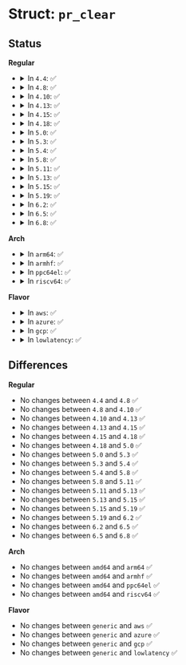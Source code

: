 # Struct: <code>pr_clear</code>

## Status
<b>Regular</b>
<ul>
<li>
<details>
<summary>In <code>4.4</code>: ✅</summary>

```c
struct pr_clear {
    __u64 key;
    __u32 flags;
    __u32 __pad;
};
```
</details>
</li>
<li>
<details>
<summary>In <code>4.8</code>: ✅</summary>

```c
struct pr_clear {
    __u64 key;
    __u32 flags;
    __u32 __pad;
};
```
</details>
</li>
<li>
<details>
<summary>In <code>4.10</code>: ✅</summary>

```c
struct pr_clear {
    __u64 key;
    __u32 flags;
    __u32 __pad;
};
```
</details>
</li>
<li>
<details>
<summary>In <code>4.13</code>: ✅</summary>

```c
struct pr_clear {
    __u64 key;
    __u32 flags;
    __u32 __pad;
};
```
</details>
</li>
<li>
<details>
<summary>In <code>4.15</code>: ✅</summary>

```c
struct pr_clear {
    __u64 key;
    __u32 flags;
    __u32 __pad;
};
```
</details>
</li>
<li>
<details>
<summary>In <code>4.18</code>: ✅</summary>

```c
struct pr_clear {
    __u64 key;
    __u32 flags;
    __u32 __pad;
};
```
</details>
</li>
<li>
<details>
<summary>In <code>5.0</code>: ✅</summary>

```c
struct pr_clear {
    __u64 key;
    __u32 flags;
    __u32 __pad;
};
```
</details>
</li>
<li>
<details>
<summary>In <code>5.3</code>: ✅</summary>

```c
struct pr_clear {
    __u64 key;
    __u32 flags;
    __u32 __pad;
};
```
</details>
</li>
<li>
<details>
<summary>In <code>5.4</code>: ✅</summary>

```c
struct pr_clear {
    __u64 key;
    __u32 flags;
    __u32 __pad;
};
```
</details>
</li>
<li>
<details>
<summary>In <code>5.8</code>: ✅</summary>

```c
struct pr_clear {
    __u64 key;
    __u32 flags;
    __u32 __pad;
};
```
</details>
</li>
<li>
<details>
<summary>In <code>5.11</code>: ✅</summary>

```c
struct pr_clear {
    __u64 key;
    __u32 flags;
    __u32 __pad;
};
```
</details>
</li>
<li>
<details>
<summary>In <code>5.13</code>: ✅</summary>

```c
struct pr_clear {
    __u64 key;
    __u32 flags;
    __u32 __pad;
};
```
</details>
</li>
<li>
<details>
<summary>In <code>5.15</code>: ✅</summary>

```c
struct pr_clear {
    __u64 key;
    __u32 flags;
    __u32 __pad;
};
```
</details>
</li>
<li>
<details>
<summary>In <code>5.19</code>: ✅</summary>

```c
struct pr_clear {
    __u64 key;
    __u32 flags;
    __u32 __pad;
};
```
</details>
</li>
<li>
<details>
<summary>In <code>6.2</code>: ✅</summary>

```c
struct pr_clear {
    __u64 key;
    __u32 flags;
    __u32 __pad;
};
```
</details>
</li>
<li>
<details>
<summary>In <code>6.5</code>: ✅</summary>

```c
struct pr_clear {
    __u64 key;
    __u32 flags;
    __u32 __pad;
};
```
</details>
</li>
<li>
<details>
<summary>In <code>6.8</code>: ✅</summary>

```c
struct pr_clear {
    __u64 key;
    __u32 flags;
    __u32 __pad;
};
```
</details>
</li>
</ul>
<b>Arch</b>
<ul>
<li>
<details>
<summary>In <code>arm64</code>: ✅</summary>

```c
struct pr_clear {
    __u64 key;
    __u32 flags;
    __u32 __pad;
};
```
</details>
</li>
<li>
<details>
<summary>In <code>armhf</code>: ✅</summary>

```c
struct pr_clear {
    __u64 key;
    __u32 flags;
    __u32 __pad;
};
```
</details>
</li>
<li>
<details>
<summary>In <code>ppc64el</code>: ✅</summary>

```c
struct pr_clear {
    __u64 key;
    __u32 flags;
    __u32 __pad;
};
```
</details>
</li>
<li>
<details>
<summary>In <code>riscv64</code>: ✅</summary>

```c
struct pr_clear {
    __u64 key;
    __u32 flags;
    __u32 __pad;
};
```
</details>
</li>
</ul>
<b>Flavor</b>
<ul>
<li>
<details>
<summary>In <code>aws</code>: ✅</summary>

```c
struct pr_clear {
    __u64 key;
    __u32 flags;
    __u32 __pad;
};
```
</details>
</li>
<li>
<details>
<summary>In <code>azure</code>: ✅</summary>

```c
struct pr_clear {
    __u64 key;
    __u32 flags;
    __u32 __pad;
};
```
</details>
</li>
<li>
<details>
<summary>In <code>gcp</code>: ✅</summary>

```c
struct pr_clear {
    __u64 key;
    __u32 flags;
    __u32 __pad;
};
```
</details>
</li>
<li>
<details>
<summary>In <code>lowlatency</code>: ✅</summary>

```c
struct pr_clear {
    __u64 key;
    __u32 flags;
    __u32 __pad;
};
```
</details>
</li>
</ul>

## Differences
<b>Regular</b>
<ul>
<li>
No changes between <code>4.4</code> and <code>4.8</code> ✅
</li>
<li>
No changes between <code>4.8</code> and <code>4.10</code> ✅
</li>
<li>
No changes between <code>4.10</code> and <code>4.13</code> ✅
</li>
<li>
No changes between <code>4.13</code> and <code>4.15</code> ✅
</li>
<li>
No changes between <code>4.15</code> and <code>4.18</code> ✅
</li>
<li>
No changes between <code>4.18</code> and <code>5.0</code> ✅
</li>
<li>
No changes between <code>5.0</code> and <code>5.3</code> ✅
</li>
<li>
No changes between <code>5.3</code> and <code>5.4</code> ✅
</li>
<li>
No changes between <code>5.4</code> and <code>5.8</code> ✅
</li>
<li>
No changes between <code>5.8</code> and <code>5.11</code> ✅
</li>
<li>
No changes between <code>5.11</code> and <code>5.13</code> ✅
</li>
<li>
No changes between <code>5.13</code> and <code>5.15</code> ✅
</li>
<li>
No changes between <code>5.15</code> and <code>5.19</code> ✅
</li>
<li>
No changes between <code>5.19</code> and <code>6.2</code> ✅
</li>
<li>
No changes between <code>6.2</code> and <code>6.5</code> ✅
</li>
<li>
No changes between <code>6.5</code> and <code>6.8</code> ✅
</li>
</ul>
<b>Arch</b>
<ul>
<li>
No changes between <code>amd64</code> and <code>arm64</code> ✅
</li>
<li>
No changes between <code>amd64</code> and <code>armhf</code> ✅
</li>
<li>
No changes between <code>amd64</code> and <code>ppc64el</code> ✅
</li>
<li>
No changes between <code>amd64</code> and <code>riscv64</code> ✅
</li>
</ul>
<b>Flavor</b>
<ul>
<li>
No changes between <code>generic</code> and <code>aws</code> ✅
</li>
<li>
No changes between <code>generic</code> and <code>azure</code> ✅
</li>
<li>
No changes between <code>generic</code> and <code>gcp</code> ✅
</li>
<li>
No changes between <code>generic</code> and <code>lowlatency</code> ✅
</li>
</ul>
